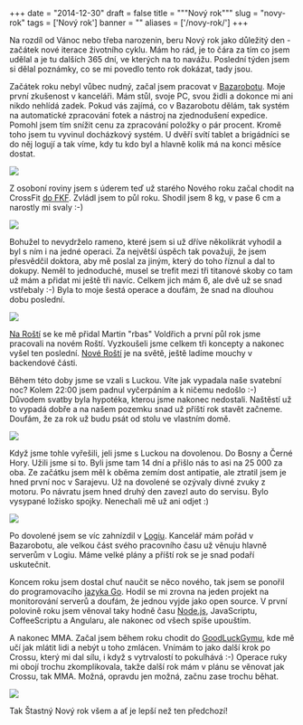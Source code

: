 
+++
date = "2014-12-30"
draft = false
title = """Nový rok"""
slug = "novy-rok"
tags = ['Nový rok']
banner = ""
aliases = ['/novy-rok/']
+++

Na rozdíl od Vánoc nebo třeba narozenin, beru Nový rok jako důležitý den - začátek nové iterace životního cyklu. Mám ho rád, je to čára za tím co jsem udělal a je tu dalších 365 dní, ve kterých na to navážu. Poslední týden jsem si dělal poznámky, co se mi povedlo tento rok dokázat, tady jsou.

Začátek roku nebyl vůbec nudný, začal jsem pracovat v [Bazarobotu](http://bazarobot.cz). Moje první zkušenost v kanceláři. Mám stůl, svoje PC, svou židli a dokonce mi ani nikdo nehlídá zadek. Pokud vás zajímá, co v Bazarobotu dělám, tak systém na automatické zpracování fotek a nástroj na zjednodušení expedice. Pomohl jsem tím snížit cenu za zpracování položky o pár procent. Kromě toho jsem tu vyvinul docházkový systém. U dvěří svítí tablet a brigádníci se do něj logují a tak víme, kdy tu kdo byl a hlavně kolik má na konci měsíce dostat.

![](/images/2015/01/bz.jpg)

Z osoboní roviny jsem s úderem teď už starého Nového roku začal chodit na CrossFit [do FKF](http://www.fitnessfilip.cz/). Zvládl jsem to půl roku. Shodil jsem 8 kg, v pase 6 cm a narostly mi svaly :-)

![](/images/2015/01/fkf.jpg)

Bohužel to nevydrželo rameno, které jsem si už dříve několikrát vyhodil a byl s ním i na jedné operaci. Za největší úspěch tak považuji, že jsem přesvědčil doktora, aby mě poslal za jiným, který do toho říznul a dal to dokupy. Neměl to jednoduché, musel se trefit mezi tři titanové skoby co tam už mám a přidat mi ještě tři navíc. Celkem jich mám 6, ale dvě už se snad vstřebaly :-) Byla to moje šestá operace a doufám, že snad na dlouhou dobu poslední.

![](/images/2015/01/nemocnice.jpg)

[Na Roští](http://rosti.cz) se ke mě přidal Martin "rbas" Voldřich a první půl rok jsme pracovali na novém Roští. Vyzkoušeli jsme celkem tři koncepty a nakonec vyšel ten poslední. [Nové Roští](http://nove.rosti.cz) je na světě, ještě ladíme mouchy v backendové části.

Během této doby jsme se vzali s Luckou. Víte jak vypadala naše svatební noc? Kolem 22:00 jsem padnul vyčerpáním a k ničemu nedošlo :-) Důvodem svatby byla hypotéka, kterou jsme nakonec nedostali. Naštěstí už to vypadá dobře a na našem pozemku snad už příští rok stavět začneme. Doufám, že za rok už budu psát od stolu ve vlastním domě.

![](/images/2015/01/svatba.jpg)

Když jsme tohle vyřešili, jeli jsme s Luckou na dovolenou. Do Bosny a Černé Hory. Užili jsme si to. Byli jsme tam 14 dní a přišlo nás to asi na 25 000 za oba. Ze začátku jsem měl k oběma zemím dost antipatie, ale ztratil jsem je hned první noc v Sarajevu. Už na dovolené se ozývaly divné zvuky z motoru. Po návratu jsem hned druhý den zavezl auto do servisu. Bylo vysypané ložisko spojky. Nenechali mě už ani odjet :)

![](/images/2015/01/dovolena-1.jpg)

Po dovolené jsem se víc zahnízdil v [Logiu](http://www.logio.cz). Kancelář mám pořád v Bazarobotu, ale velkou část svého pracovního času už věnuju hlavně serverům v Logiu. Máme velké plány a příští rok se je snad podaří uskutečnit.

Koncem roku jsem dostal chuť naučit se něco nového, tak jsem se ponořil do programovacího [jazyka Go](https://gobyexample.com). Hodil se mi zrovna na jeden projekt na monitorování serverů a doufám, že jednou vyjde jako open source. V první polovině roku jsem věnoval taky hodně času [Node.js](http://nodejs.org/), JavaScriptu, CoffeeScriptu a Angularu, ale nakonec od všech spíše upouštím.

A nakonec MMA. Začal jsem během roku chodit do [GoodLuckGymu](http://www.goodluckgym.cz/), kde mě učí jak mlátit lidi a nebýt u toho zmlácen. Vnímám to jako další krok po Crossu, který mi dal sílu, i když s vytrvalostí to pokulhává :-) Operace ruky mi obojí trochu zkomplikovala, takže další rok mám v plánu se věnovat jak Crossu, tak MMA. Možná, opravdu jen možná, začnu zase trochu běhat.

![](/images/2015/01/mma.jpg)

Tak Štastný Nový rok všem a ať je lepší než ten předchozí!



